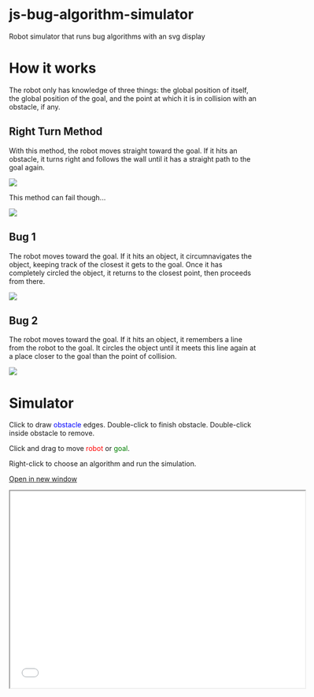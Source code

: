 # js-bug-algorithm-simulator
Robot simulator that runs bug algorithms with an svg display

# How it works
The robot only has knowledge of three things: the global position of itself, the global position of the goal, and the point at which it is in collision with an obstacle, if any.

## Right Turn Method

With this method, the robot moves straight toward the goal. If it hits an obstacle, it turns right and follows the wall until it has a straight path to the goal again.

![](https://i.imgur.com/albGKkB.png)

This method can fail though...

![](https://i.imgur.com/vXyh83x.png)

## Bug 1

The robot moves toward the goal. If it hits an object, it circumnavigates the object, keeping track of the closest it gets to the goal. Once it has completely circled the object, it returns to the closest point, then proceeds from there.

![](https://i.imgur.com/KQWwbB3.png)

## Bug 2

The robot moves toward the goal. If it hits an object, it remembers a line from the robot to the goal. It circles the object until it meets this line again at a place closer to the goal than the point of collision.

![](https://i.imgur.com/hJt5Uae.png)

# Simulator

Click to draw <span style="color:blue">obstacle</span> edges. Double-click to finish obstacle. Double-click inside obstacle to remove.

Click and drag to move <span style="color:red">robot</span> or <span style="color:green">goal</span>.

Right-click to choose an algorithm and run the simulation.

<a href="#" onClick="MyWindow=window.open('sim.html','MyWindow',width=600,height=400); return false;">Open in new window</a>

<iframe src="sim.html" style="width:600px;height:400px"></iframe>
